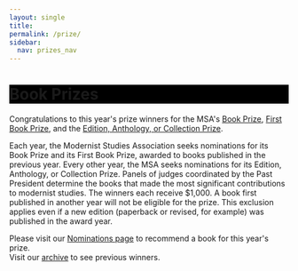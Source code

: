 ```yaml
---
layout: single
title:
permalink: /prize/
sidebar:
  nav: prizes_nav
---
```


<div id="main-banner">
	<div class="page__hero--overlay"
  style="background-color: #000; background-image: linear-gradient(rgba(0, 0, 0, 0.5), rgba(0, 0, 0, 0.5)), url(assets/book_prize1.jpg);">
    <div class="wrapper">
	  <h1 id="page-title" class="page__title" itemprop="headline">       
          Book Prizes    
      </h1> 
    </div>
</div>
</div>

<!--
<div id="main-banner">
	<img src="/assets/book_prize1.jpg" width="150"/>
	<img src="/assets/book_prize4.jpg" width="150"/>
	<img src="/assets/book_prize5.jpg" width="150"/>
</div>

<h1>Book Prizes</h1>
-->

  <!-- #BeginEditable "content" -->
<p>Congratulations to this year's prize winners for the MSA's <a
		href="/prizes/shortlist/">Book Prize</a>, <a
		href="/prizes/first-book/">First Book Prize</a>, and the <a
		href="/prizes/collection/">Edition, Anthology, or Collection
		Prize</a>.</p>
<p>Each year, the Modernist Studies Association seeks nominations for
	its Book Prize and its First Book Prize, awarded to books published
	in the previous year. Every other year, the MSA seeks nominations
	for its Edition, Anthology, or Collection Prize. Panels of judges
	coordinated by the Past President determine the books that made the
	most significant contributions to modernist studies. The winners
	each receive $1,000. A book first published in another year will not
	be eligible for the prize. This exclusion applies even if a new
	edition (paperback or revised, for example) was published in the
	award year. 
<p>Please visit our <a href="/prizes/nominations">Nominations page</a>
	to recommend a book for this year's prize.<br /> Visit our <a
		href="/prizes/previous-winners">archive</a> to see previous
	winners.</p>
<!-- #EndEditable -->


<!-- end main -->
